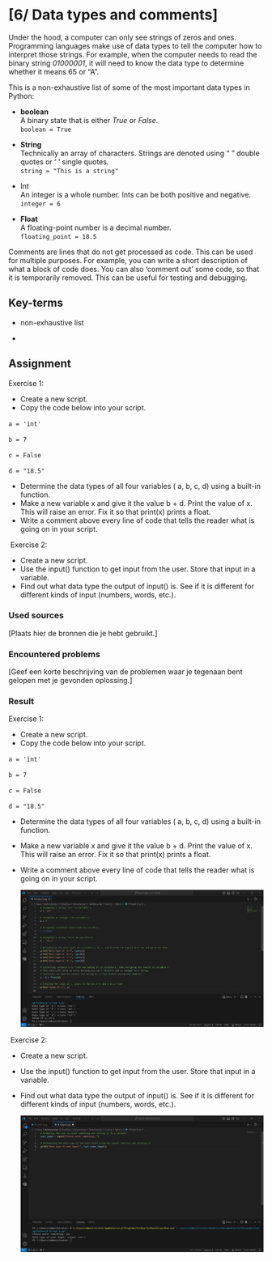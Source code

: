 # [6/ Data types and comments]

Under the hood, a computer can only see strings of zeros and ones. Programming languages make use of data types to tell the computer how to interpret those strings. For example, when the computer needs to read the binary string *01000001*, it will need to know the data type to determine whether it means 65 or “A”.

This is a non-exhaustive list of some of the most important data types in Python:

- **boolean**  
  A binary state that is either *True* or *False*.  
  `boolean = True`

- **String**  
  Technically an array of characters. Strings are denoted using “ ” double quotes or ‘ ’ single quotes.  
  `string = "This is a string"`  

- Int  
  An integer is a whole number. Ints can be both positive and negative.  
  `integer = 6`

- **Float**  
  A floating-point number is a decimal number.  
  `floating_point = 18.5`

Comments are lines that do not get processed as code. This can be used for multiple purposes. For example, you can write a short description of what a block of code does. You can also ‘comment out’ some code, so that it is temporarily removed. This can be useful for testing and debugging.

## Key-terms

- non-exhaustive list

- 

## Assignment

Exercise 1:

- Create a new script.
- Copy the code below into your script.

`a = 'int'`

`b = 7`

`c = False`

`d = "18.5"`

- Determine the data types of all four variables ( a, b, c, d) using a built-in function.
- Make a new variable x and give it the value b + d. Print the value of x. This will raise an error. Fix it so that print(x) prints a float.
- Write a comment above every line of code that tells the reader what is going on in your script.

 Exercise 2:

- Create a new script.
- Use the input() function to get input from the user. Store that input in a variable.
- Find out what data type the output of input() is. See if it is different for different kinds of input (numbers, words, etc.).
  
  

### Used sources

[Plaats hier de bronnen die je hebt gebruikt.]

### Encountered problems

[Geef een korte beschrijving van de problemen waar je tegenaan bent gelopen met je gevonden oplossing.]

### Result

Exercise 1:

- Create a new script.
- Copy the code below into your script.

`a = 'int'`

`b = 7`

`c = False`

`d = "18.5"`

- Determine the data types of all four variables ( a, b, c, d) using a built-in function.
- Make a new variable x and give it the value b + d. Print the value of x. This will raise an error. Fix it so that print(x) prints a float.
- Write a comment above every line of code that tells the reader what is going on in your script.
  
  ![4variables.png](4variables.png)
  
  

 Exercise 2:

- Create a new script.
- Use the input() function to get input from the user. Store that input in a variable.
- Find out what data type the output of input() is. See if it is different for different kinds of input (numbers, words, etc.).
  
  ![user_input.png](user_input.png)
